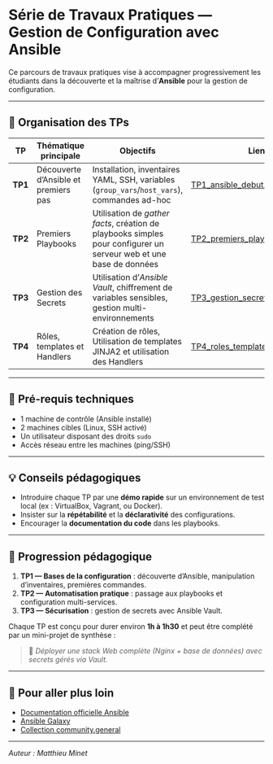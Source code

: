 # Série de Travaux Pratiques — Gestion de Configuration avec Ansible

Ce parcours de travaux pratiques vise à accompagner progressivement les étudiants dans la découverte et la maîtrise d’**Ansible** pour la gestion de configuration.

---

## 🧱 Organisation des TPs

| TP      | Thématique principale                | Objectifs                                                                                                          | Lien                                                     |
| ------- | ------------------------------------ | ------------------------------------------------------------------------------------------------------------------ | -------------------------------------------------------- |
| **TP1** | Découverte d’Ansible et premiers pas | Installation, inventaires YAML, SSH, variables (`group_vars`/`host_vars`), commandes ad-hoc                        | [TP1_ansible_debut.md](./TP1_ansible_debut.md)           |
| **TP2** | Premiers Playbooks                   | Utilisation de *gather facts*, création de playbooks simples pour configurer un serveur web et une base de données | [TP2_premiers_playbooks.md](./TP2_premiers_playbooks.md) |
| **TP3** | Gestion des Secrets                  | Utilisation d’*Ansible Vault*, chiffrement de variables sensibles, gestion multi-environnements                    | [TP3_gestion_secrets.md](./TP3_gestion_secrets.md)       |
| **TP4** | Rôles, templates et Handlers | Création de rôles, Utilisation de templates JINJA2 et utilisation des Handlers | [TP4_roles_templates_handlers.md](./TP4_roles_templates_handlers.md)   | 
---

## 🧩 Pré-requis techniques

* 1 machine de contrôle (Ansible installé)
* 2 machines cibles (Linux, SSH activé)
* Un utilisateur disposant des droits `sudo`
* Accès réseau entre les machines (ping/SSH)

---

## 💡 Conseils pédagogiques

* Introduire chaque TP par une **démo rapide** sur un environnement de test local (ex : VirtualBox, Vagrant, ou Docker).
* Insister sur la **répétabilité** et la **déclarativité** des configurations.
* Encourager la **documentation du code** dans les playbooks.

---

## 🔐 Progression pédagogique

1. **TP1 — Bases de la configuration** : découverte d’Ansible, manipulation d’inventaires, premières commandes.
2. **TP2 — Automatisation pratique** : passage aux playbooks et configuration multi-services.
3. **TP3 — Sécurisation** : gestion de secrets avec Ansible Vault.

Chaque TP est conçu pour durer environ **1h à 1h30** et peut être complété par un mini-projet de synthèse :

> 🔧 *Déployer une stack Web complète (Nginx + base de données) avec secrets gérés via Vault.*

---

## 🚀 Pour aller plus loin

* [Documentation officielle Ansible](https://docs.ansible.com/)
* [Ansible Galaxy](https://galaxy.ansible.com/)
* [Collection community.general](https://docs.ansible.com/ansible/latest/collections/community/general/)

---

*Auteur : Matthieu Minet*

